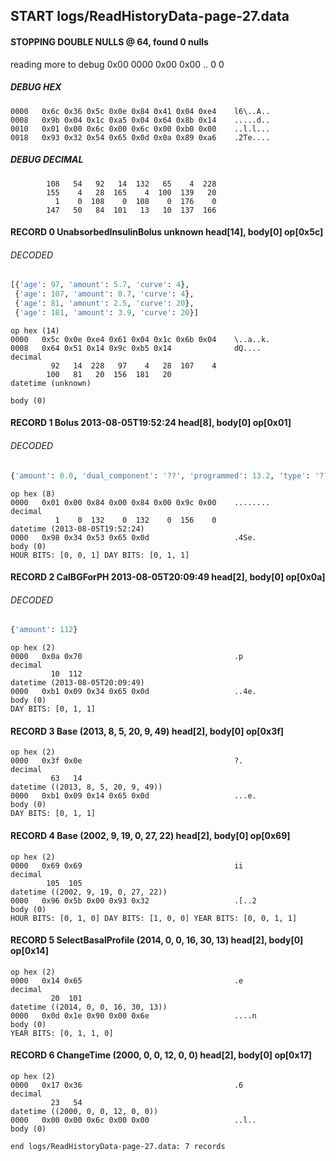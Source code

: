 ## START logs/ReadHistoryData-page-27.data
#### STOPPING DOUBLE NULLS @ 64, found 0 nulls
reading more to debug 0x00
    0000   0x00 0x00                                  ..
              0    0
##### DEBUG HEX
    0000   0x6c 0x36 0x5c 0x0e 0x84 0x41 0x04 0xe4    l6\..A..
    0008   0x9b 0x04 0x1c 0xa5 0x04 0x64 0x8b 0x14    .....d..
    0010   0x01 0x00 0x6c 0x00 0x6c 0x00 0xb0 0x00    ..l.l...
    0018   0x93 0x32 0x54 0x65 0x0d 0x0a 0x89 0xa6    .2Te....
##### DEBUG DECIMAL
            108   54   92   14  132   65    4  228
            155    4   28  165    4  100  139   20
              1    0  108    0  108    0  176    0
            147   50   84  101   13   10  137  166
#### RECORD 0 UnabsorbedInsulinBolus unknown head[14], body[0] op[0x5c]
###### DECODED
```python
[{'age': 97, 'amount': 5.7, 'curve': 4},
 {'age': 107, 'amount': 0.7, 'curve': 4},
 {'age': 81, 'amount': 2.5, 'curve': 20},
 {'age': 181, 'amount': 3.9, 'curve': 20}]
```
    op hex (14)
    0000   0x5c 0x0e 0xe4 0x61 0x04 0x1c 0x6b 0x04    \..a..k.
    0008   0x64 0x51 0x14 0x9c 0xb5 0x14              dQ....
    decimal
             92   14  228   97    4   28  107    4
            100   81   20  156  181   20
    datetime (unknown)

    body (0)

#### RECORD 1 Bolus 2013-08-05T19:52:24 head[8], body[0] op[0x01]
###### DECODED
```python
{'amount': 0.0, 'dual_component': '??', 'programmed': 13.2, 'type': '??'}
```
    op hex (8)
    0000   0x01 0x00 0x84 0x00 0x84 0x00 0x9c 0x00    ........
    decimal
              1    0  132    0  132    0  156    0
    datetime (2013-08-05T19:52:24)
    0000   0x98 0x34 0x53 0x65 0x0d                   .4Se.
    body (0)
    HOUR BITS: [0, 0, 1] DAY BITS: [0, 1, 1]
#### RECORD 2 CalBGForPH 2013-08-05T20:09:49 head[2], body[0] op[0x0a]
###### DECODED
```python
{'amount': 112}
```
    op hex (2)
    0000   0x0a 0x70                                  .p
    decimal
             10  112
    datetime (2013-08-05T20:09:49)
    0000   0xb1 0x09 0x34 0x65 0x0d                   ..4e.
    body (0)
    DAY BITS: [0, 1, 1]
#### RECORD 3 Base (2013, 8, 5, 20, 9, 49) head[2], body[0] op[0x3f]

    op hex (2)
    0000   0x3f 0x0e                                  ?.
    decimal
             63   14
    datetime ((2013, 8, 5, 20, 9, 49))
    0000   0xb1 0x09 0x14 0x65 0x0d                   ...e.
    body (0)
    DAY BITS: [0, 1, 1]
#### RECORD 4 Base (2002, 9, 19, 0, 27, 22) head[2], body[0] op[0x69]

    op hex (2)
    0000   0x69 0x69                                  ii
    decimal
            105  105
    datetime ((2002, 9, 19, 0, 27, 22))
    0000   0x96 0x5b 0x00 0x93 0x32                   .[..2
    body (0)
    HOUR BITS: [0, 1, 0] DAY BITS: [1, 0, 0] YEAR BITS: [0, 0, 1, 1]
#### RECORD 5 SelectBasalProfile (2014, 0, 0, 16, 30, 13) head[2], body[0] op[0x14]

    op hex (2)
    0000   0x14 0x65                                  .e
    decimal
             20  101
    datetime ((2014, 0, 0, 16, 30, 13))
    0000   0x0d 0x1e 0x90 0x00 0x6e                   ....n
    body (0)
    YEAR BITS: [0, 1, 1, 0]
#### RECORD 6 ChangeTime (2000, 0, 0, 12, 0, 0) head[2], body[0] op[0x17]

    op hex (2)
    0000   0x17 0x36                                  .6
    decimal
             23   54
    datetime ((2000, 0, 0, 12, 0, 0))
    0000   0x00 0x00 0x6c 0x00 0x00                   ..l..
    body (0)

`end logs/ReadHistoryData-page-27.data: 7 records`
